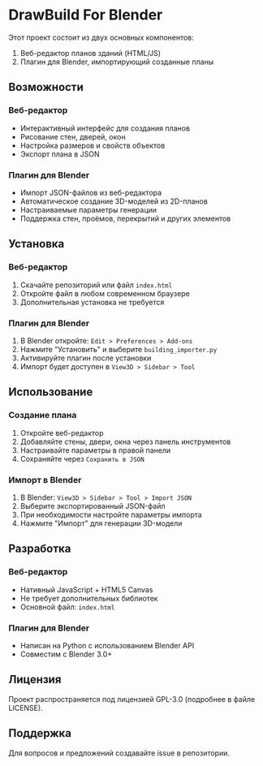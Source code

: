 # DrawBuild For Blender

Этот проект состоит из двух основных компонентов:
1. Веб-редактор планов зданий (HTML/JS)
2. Плагин для Blender, импортирующий созданные планы

## Возможности

### Веб-редактор
- Интерактивный интерфейс для создания планов
- Рисование стен, дверей, окон
- Настройка размеров и свойств объектов
- Экспорт плана в JSON

### Плагин для Blender
- Импорт JSON-файлов из веб-редактора
- Автоматическое создание 3D-моделей из 2D-планов
- Настраиваемые параметры генерации
- Поддержка стен, проёмов, перекрытий и других элементов

## Установка

### Веб-редактор
1. Скачайте репозиторий или файл `index.html`
2. Откройте файл в любом современном браузере
3. Дополнительная установка не требуется

### Плагин для Blender
1. В Blender откройте: `Edit > Preferences > Add-ons`
2. Нажмите "Установить" и выберите `building_importer.py`
3. Активируйте плагин после установки
4. Импорт будет доступен в `View3D > Sidebar > Tool`

## Использование

### Создание плана
1. Откройте веб-редактор
2. Добавляйте стены, двери, окна через панель инструментов
3. Настраивайте параметры в правой панели
4. Сохраняйте через `Сохранить в JSON`

### Импорт в Blender
1. В Blender: `View3D > Sidebar > Tool > Import JSON`
2. Выберите экспортированный JSON-файл
3. При необходимости настройте параметры импорта
4. Нажмите "Импорт" для генерации 3D-модели

## Разработка

### Веб-редактор
- Нативный JavaScript + HTML5 Canvas
- Не требует дополнительных библиотек
- Основной файл: `index.html`

### Плагин для Blender
- Написан на Python с использованием Blender API
- Совместим с Blender 3.0+

## Лицензия
Проект распространяется под лицензией GPL-3.0 (подробнее в файле LICENSE).

## Поддержка
Для вопросов и предложений создавайте issue в репозитории.